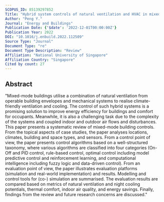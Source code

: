 ```yaml
---
SCOPUS_ID: 85139297852
Title: "Hybrid system controls of natural ventilation and HVAC in mixed-mode buildings: A comprehensive review"
Author: "Peng Y."
Journal: "Energy and Buildings"
Publication Date: {'$date': '2022-12-01T00:00:00Z'}
Publication Year: 2022
DOI: "10.1016/j.enbuild.2022.112509"
Source Type: "Journal"
Document Type: "re"
Document Type Description: "Review"
Affiliation: "National University of Singapore"
Affiliation Country: "Singapore"
Cited by count: 27
---
```


## Abstract
"Mixed-mode buildings utilise a combination of natural ventilation from operable building envelopes and mechanical systems to realise climate-friendly ventilation and cooling. The control of such hybrid systems is a promising solution to improve energy efficiency for buildings and comfort for occupants. Meanwhile, it is also a challenging task due to the complexity of the systems and coupled indoor and outdoor air flows and disturbances. This paper presents a systematic review of mixed-mode building controls. From the topical aspects of case studies, the paper analyses locations, climates, building and space types, and sensors. From a control point of view, the paper presents control algorithms based on a well-structured taxonomy, where various algorithms are classified into four categories (On-Off and PID control, rule-based control, optimal control including model predictive control and reinforcement learning, and computational intelligence including fuzzy logic and data-driven control). From an evaluation point of view, the paper illustrates evaluation platforms (simulation and real-world implementation) and results. Modelling and control tools for (co-) simulation are summarised. The evaluation results are compared based on metrics of natural ventilation and night cooling potentials, thermal comfort, indoor air quality, and energy savings. Finally, findings from the review and future research concerns are discussed."
